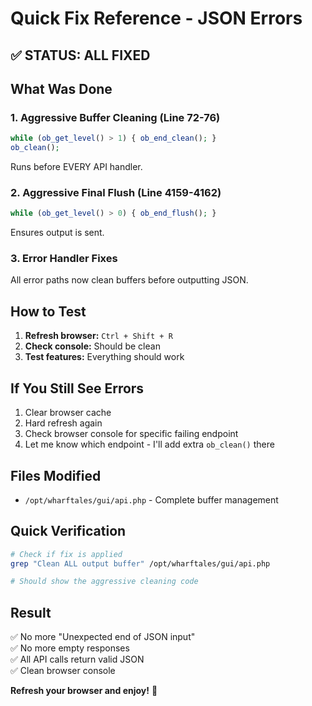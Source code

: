 # Quick Fix Reference - JSON Errors

## ✅ STATUS: ALL FIXED

## What Was Done

### 1. Aggressive Buffer Cleaning (Line 72-76)
```php
while (ob_get_level() > 1) { ob_end_clean(); }
ob_clean();
```
Runs before EVERY API handler.

### 2. Aggressive Final Flush (Line 4159-4162)
```php
while (ob_get_level() > 0) { ob_end_flush(); }
```
Ensures output is sent.

### 3. Error Handler Fixes
All error paths now clean buffers before outputting JSON.

## How to Test

1. **Refresh browser:** `Ctrl + Shift + R`
2. **Check console:** Should be clean
3. **Test features:** Everything should work

## If You Still See Errors

1. Clear browser cache
2. Hard refresh again
3. Check browser console for specific failing endpoint
4. Let me know which endpoint - I'll add extra `ob_clean()` there

## Files Modified

- `/opt/wharftales/gui/api.php` - Complete buffer management

## Quick Verification

```bash
# Check if fix is applied
grep "Clean ALL output buffer" /opt/wharftales/gui/api.php

# Should show the aggressive cleaning code
```

## Result

✅ No more "Unexpected end of JSON input"  
✅ No more empty responses  
✅ All API calls return valid JSON  
✅ Clean browser console  

**Refresh your browser and enjoy!** 🎉
